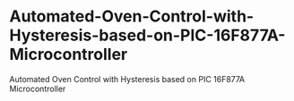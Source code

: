 # Automated-Oven-Control-with-Hysteresis-based-on-PIC-16F877A-Microcontroller
Automated Oven Control with Hysteresis based on PIC 16F877A Microcontroller
